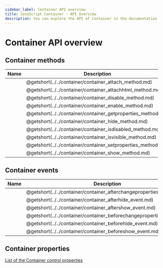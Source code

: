 ```yaml
---
sidebar_label: Container API overview
title: JavaScript Container - API Overview 
description: You can explore the API of Container in the documentation of the DHTMLX JavaScript UI library. Browse developer guides and API reference, try out code examples and live demos, and download a free 30-day evaluation version of DHTMLX Suite 7.
---
```


# Container API overview

## Container methods

| Name                                                     | Description                                                     |
| ------------------------------------------------------- | -------------------------------------------------------------- |
| [](../../container/container_attach_method.md)        | @getshort(../../container/container_attach_method.md)        |
| [](../../container/container_attachhtml_method.md)    | @getshort(../../container/container_attachhtml_method.md)    |
| [](../../container/container_disable_method.md)       | @getshort(../../container/container_disable_method.md)       |
| [](../../container/container_enable_method.md)        | @getshort(../../container/container_enable_method.md)        |
| [](../../container/container_getproperties_method.md) | @getshort(../../container/container_getproperties_method.md) |
| [](../../container/container_hide_method.md)          | @getshort(../../container/container_hide_method.md)          |
| [](../../container/container_isdisabled_method.md)    | @getshort(../../container/container_isdisabled_method.md)    |
| [](../../container/container_isvisible_method.md)     | @getshort(../../container/container_isvisible_method.md)     |
| [](../../container/container_setproperties_method.md) | @getshort(../../container/container_setproperties_method.md) |
| [](../../container/container_show_method.md)          | @getshort(../../container/container_show_method.md)          |

## Container events

| Name                                                    | Description                                                    |
| ------------------------------------------------------ | ------------------------------------------------------------- |
| [](../../container/container_afterchangeproperties_event.md)  | @getshort(../../container/container_afterchangeproperties_event.md)  |
| [](../../container/container_afterhide_event.md)              | @getshort(../../container/container_afterhide_event.md)              |
| [](../../container/container_aftershow_event.md)              | @getshort(../../container/container_aftershow_event.md)              |
| [](../../container/container_beforechangeproperties_event.md) | @getshort(../../container/container_beforechangeproperties_event.md) |
| [](../../container/container_beforehide_event.md)             | @getshort(../../container/container_beforehide_event.md)             |
| [](../../container/container_beforeshow_event.md)             | @getshort(../../container/container_beforeshow_event.md)             |

## Container properties

[List of the Container control properties](1form/api/container/api_container_properties.md) 
